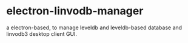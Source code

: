 # electron-linvodb-manager
a electron-based, to manage leveldb and leveldb-based database and linvodb3 desktop client GUI.

